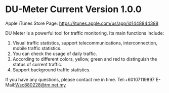 # DU-Meter Current Version 1.0.0

Apple iTunes Store Page: https://itunes.apple.com/us/app/id1448844388

DU Meter  is a powerful tool for traffic monitoring. Its main functions include:
1. Visual traffic statistics, support telecommunications, interconnection, mobile traffic statistics.
2. You can check the usage of daily traffic.
3. According to different colors, yellow, green and red to distinguish the status of current traffic.
4. Support background traffic statistics.

If you have any questions, please contact me in time.
Tel:+60107119897 E-Mail:Wsc880228@tm.net.my
